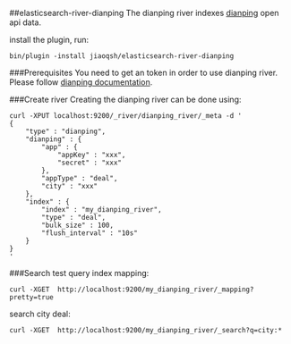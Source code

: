 ##elasticsearch-river-dianping
The dianping river indexes [dianping](http://www.dianping.com/) open api data. 

install the plugin, run:
```
bin/plugin -install jiaoqsh/elasticsearch-river-dianping
```

###Prerequisites
You need to get an  token in order to use dianping river. Please follow [dianping documentation](http://developer.dianping.com/index).

###Create river
Creating the dianping river can be done using:
```
curl -XPUT localhost:9200/_river/dianping_river/_meta -d '
{
    "type" : "dianping",
    "dianping" : {
        "app" : {
            "appKey" : "xxx",
            "secret" : "xxx"
        },
        "appType" : "deal",
        "city" : "xxx"
    },
    "index" : {
        "index" : "my_dianping_river",
        "type" : "deal",
        "bulk_size" : 100,
        "flush_interval" : "10s"
    }
}
'
```
###Search test
query index mapping:
```
curl -XGET  http://localhost:9200/my_dianping_river/_mapping?pretty=true
```
search city deal:
```
curl -XGET  http://localhost:9200/my_dianping_river/_search?q=city:*
```



